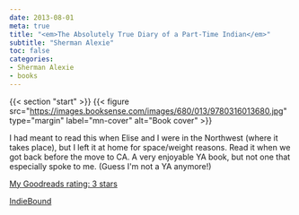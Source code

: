 ```yaml
---
date: 2013-08-01
meta: true
title: "<em>The Absolutely True Diary of a Part-Time Indian</em>"
subtitle: "Sherman Alexie"
toc: false
categories:
- Sherman Alexie
- books
---
```


{{< section "start" >}}
{{< figure src="https://images.booksense.com/images/680/013/9780316013680.jpg" type="margin" label="mn-cover" alt="Book cover" >}}

I had meant to read this when Elise and I were in the Northwest (where it takes place), but I left it at home for space/weight reasons. Read it when we got back before the move to CA. A very enjoyable YA book, but not one that especially spoke to me. (Guess I'm not a YA anymore!)

[My Goodreads rating: 3 stars](https://www.goodreads.com/review/show/667032017)  

[IndieBound](https://www.indiebound.org/book/9780316013680)
